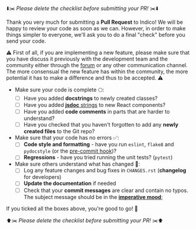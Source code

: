 :arrow_down::scissors: *Please delete the checklist before submitting your PR!* :scissors::arrow_down:

Thank you very much for submitting a **Pull Request** to Indico! We will be happy to review your code as soon as we can. However,
in order to make things simpler to everyone, we'll ask you to do a final "check" before you send your code.

:warning: First of all, if you are implementing a new feature, please make sure that you have discuss it previously with the
development team and the community either through the [forum](https://talk.getindico.io) or any other communication channel.
The more consensual the new feature has within the community, the more potential it has to make a difference and thus to be
accepted. :warning:

* Make sure your code is complete :full_moon::
  - [ ] Have you added **docstrings** to newly created classes?
  - [ ] Have you added [**jsdoc** strings](https://react-styleguidist.js.org/docs/documenting.html) to new React components?
  - [ ] Have you added **code comments** in parts that are harder to understand?
  - [ ] Have you checked that you haven't forgotten to add any **newly created files** to the Git repo?

* Make sure that your code has no errors :white_check_mark::
  - [ ] **Code style and formatting** - have you run `eslint`, `flake8` and `pydocstyle` (or the [pre-commit hook](https://github.com/indico/indico/blob/master/pre-commit.githook))?
  - [ ] **Regressions** - have you tried running the unit tests? (`pytest`)

* Make sure others understand what has changed :loudspeaker::
  - [ ] Log any feature changes and bug fixes in `CHANGES.rst` (**changelog** for developers)
  - [ ] **Update the documentation** if needed
  - [ ] Check that your **commit messages** are clear and contain no typos. The subject message should be in the [**imperative mood**](https://chris.beams.io/posts/git-commit/);

If you ticked all the boxes above, you're good to go! :rocket:

:arrow_up::scissors: *Please delete the checklist before submitting your PR!* :scissors::arrow_up:

